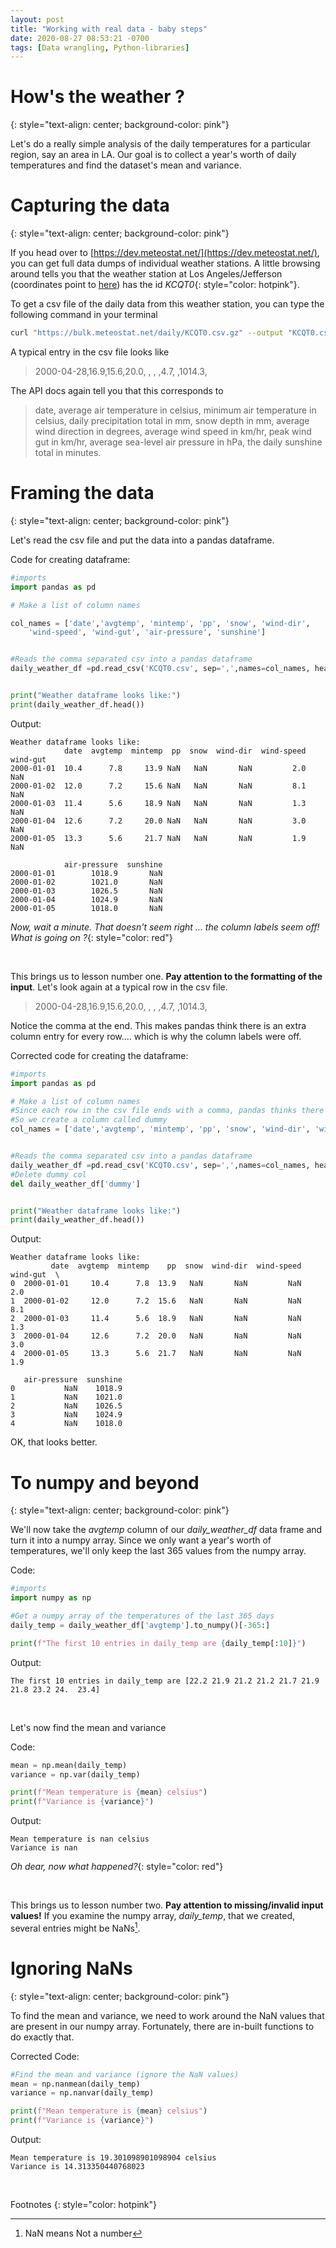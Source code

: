 ```yaml
---
layout: post
title: "Working with real data - baby steps"
date: 2020-08-27 08:53:21 -0700
tags: [Data wrangling, Python-libraries]
---
```


# How's the weather ?
{: style="text-align: center; background-color: pink"}

Let's do a really simple analysis of the daily temperatures for a particular region, say an area in LA. Our goal is to collect a year's worth of daily temperatures and find the dataset's mean and variance.


# Capturing the data
{: style="text-align: center; background-color: pink"}


If you head over to [https://dev.meteostat.net/](https://dev.meteostat.net/), you can get full data dumps of individual weather stations. A little browsing around tells you that the weather station at Los Angeles/Jefferson (coordinates point to [here](https://www.google.com/maps/place/34%C2%B001'00.1%22N+118%C2%B016'59.9%22W/@34.0167044,-118.3008095,14z/data=!4m5!3m4!1s0x0:0x0!8m2!3d34.0167!4d-118.2833)) has the id *KCQT0*{: style="color: hotpink"}.


To get a csv file of the daily data from this weather station, you can type the following command in your terminal


~~~ bash
curl "https://bulk.meteostat.net/daily/KCQT0.csv.gz" --output "KCQT0.csv.gz"
~~~


A typical entry in the csv file looks like

> 2000-04-28,16.9,15.6,20.0, , , ,4.7, ,1014.3,

The API docs again tell you that this corresponds to

> date, average air temperature in celsius, minimum air temperature in celsius, daily precipitation total in mm, snow depth in mm, average wind direction in degrees, average wind speed in km/hr, peak wind gut in km/hr, average sea-level air pressure in hPa, the daily sunshine total in minutes.


# Framing the data
{: style="text-align: center; background-color: pink"}

Let's read the csv file and put the data into a pandas dataframe. 


Code for creating dataframe:

~~~ python
#imports 
import pandas as pd

# Make a list of column names 

col_names = ['date','avgtemp', 'mintemp', 'pp', 'snow', 'wind-dir', 
	'wind-speed', 'wind-gut', 'air-pressure', 'sunshine']


#Reads the comma separated csv into a pandas dataframe
daily_weather_df =pd.read_csv('KCQT0.csv', sep=',',names=col_names, header = None)


print("Weather dataframe looks like:")
print(daily_weather_df.head())
~~~
 
Output:


    Weather dataframe looks like:
                date  avgtemp  mintemp  pp  snow  wind-dir  wind-speed  wind-gut  
    2000-01-01  10.4      7.8     13.9 NaN   NaN       NaN         2.0       NaN   
    2000-01-02  12.0      7.2     15.6 NaN   NaN       NaN         8.1       NaN   
    2000-01-03  11.4      5.6     18.9 NaN   NaN       NaN         1.3       NaN   
    2000-01-04  12.6      7.2     20.0 NaN   NaN       NaN         3.0       NaN   
    2000-01-05  13.3      5.6     21.7 NaN   NaN       NaN         1.9       NaN   
    
                air-pressure  sunshine  
    2000-01-01        1018.9       NaN  
    2000-01-02        1021.0       NaN  
    2000-01-03        1026.5       NaN  
    2000-01-04        1024.9       NaN  
    2000-01-05        1018.0       NaN  



*Now, wait a minute. That doesn't seem right ... the column labels seem off! What is going on ?*{: style="color: red"}

&nbsp;

This brings us to lesson number one. __Pay attention to the formatting of the input__. Let's look again at a typical row in the csv file.

> 2000-04-28,16.9,15.6,20.0, , , ,4.7, ,1014.3,

Notice the comma at the end. This makes pandas think there is an extra column entry for every row.... which is why the column labels were off.

Corrected code for creating the dataframe:
~~~python
#imports
import pandas as pd

# Make a list of column names 
#Since each row in the csv file ends with a comma, pandas thinks there is a col entry there.
#So we create a column called dummy
col_names = ['date','avgtemp', 'mintemp', 'pp', 'snow', 'wind-dir', 'wind-speed', 'wind-gut', 'air-pressure', 'sunshine', 'dummy']


#Reads the comma separated csv into a pandas dataframe
daily_weather_df =pd.read_csv('KCQT0.csv', sep=',',names=col_names, header = None)
#Delete dummy col
del daily_weather_df['dummy']


print("Weather dataframe looks like:")
print(daily_weather_df.head())
~~~

Output:

    Weather dataframe looks like:
             date  avgtemp  mintemp    pp  snow  wind-dir  wind-speed  wind-gut  \
    0  2000-01-01     10.4      7.8  13.9   NaN       NaN         NaN       2.0   
    1  2000-01-02     12.0      7.2  15.6   NaN       NaN         NaN       8.1   
    2  2000-01-03     11.4      5.6  18.9   NaN       NaN         NaN       1.3   
    3  2000-01-04     12.6      7.2  20.0   NaN       NaN         NaN       3.0   
    4  2000-01-05     13.3      5.6  21.7   NaN       NaN         NaN       1.9   
    
       air-pressure  sunshine  
    0           NaN    1018.9  
    1           NaN    1021.0  
    2           NaN    1026.5  
    3           NaN    1024.9  
    4           NaN    1018.0  



OK, that looks better.


# To numpy and beyond
{: style="text-align: center; background-color: pink"}

We'll now take the _avgtemp_ column of our *daily_weather_df* data frame and turn it into a numpy array. Since we only want a year's worth of temperatures, we'll only keep the last 365 values from the numpy array.

Code:
~~~python
#imports
import numpy as np

#Get a numpy array of the temperatures of the last 365 days
daily_temp = daily_weather_df['avgtemp'].to_numpy()[-365:]

print(f"The first 10 entries in daily_temp are {daily_temp[:10]}")
~~~

Output:

    The first 10 entries in daily_temp are [22.2 21.9 21.2 21.2 21.7 21.9 21.8 23.2 24.  23.4]


&nbsp;

Let's now find the mean and variance

Code:

~~~python
mean = np.mean(daily_temp)
variance = np.var(daily_temp)

print(f"Mean temperature is {mean} celsius")
print(f"Variance is {variance}")
~~~

Output:

    Mean temperature is nan celsius
    Variance is nan


*Oh dear, now what happened?*{: style="color: red"}

&nbsp;

This brings us to lesson number two. __Pay attention to missing/invalid input values!__ If you examine the numpy array, *daily_temp*, that we created, several entries might be NaNs[^1].
&nbsp;

# Ignoring NaNs
{: style="text-align: center; background-color: pink"}


To find the mean and variance, we need to work around the NaN values that are present in our numpy array. Fortunately, there are in-built functions to do exactly that.

Corrected Code:

~~~python
#Find the mean and variance (ignore the NaN values)
mean = np.nanmean(daily_temp)
variance = np.nanvar(daily_temp)

print(f"Mean temperature is {mean} celsius")
print(f"Variance is {variance}")
~~~

Output:

    Mean temperature is 19.301098901098904 celsius
    Variance is 14.313350440768023


    

&nbsp;


Footnotes
{: style="color: hotpink"}

[^1]: NaN means Not a number






  
  
  
 
















  


